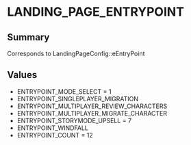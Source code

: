 # LANDING_PAGE_ENTRYPOINT

## Summary
Corresponds to LandingPageConfig::eEntryPoint

## Values
* ENTRYPOINT_MODE_SELECT = 1
* ENTRYPOINT_SINGLEPLAYER_MIGRATION
* ENTRYPOINT_MULTIPLAYER_REVIEW_CHARACTERS
* ENTRYPOINT_MULTIPLAYER_MIGRATE_CHARACTER
* ENTRYPOINT_STORYMODE_UPSELL = 7
* ENTRYPOINT_WINDFALL
* ENTRYPOINT_COUNT = 12